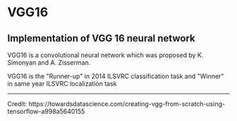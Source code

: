 # VGG16
## Implementation of VGG 16 neural network 

VGG16 is a convolutional neural network which was proposed by K. Simonyan and A. Zisserman. 

VGG16 is the "Runner-up" in 2014 ILSVRC classification task and "Winner" in same year ILSVRC localization task
<hr>
Credit: https://towardsdatascience.com/creating-vgg-from-scratch-using-tensorflow-a998a5640155
